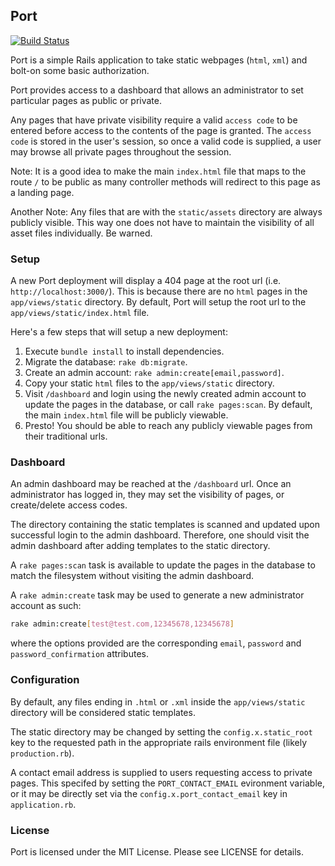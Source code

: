 ## Port

[![Build Status](https://travis-ci.org/jessedoyle/port.svg?branch=master)](https://travis-ci.org/jessedoyle/port)

Port is a simple Rails application to take static webpages (`html`, `xml`) and bolt-on some basic authorization.

Port provides access to a dashboard that allows an administrator to set particular pages as public or private.

Any pages that have private visibility require a valid `access code` to be entered before access to the contents of the page is granted. The `access code` is stored in the user's session, so once a valid code is supplied, a user may browse all private pages throughout the session.

Note: It is a good idea to make the main `index.html` file that maps to the route `/` to be public as many controller methods will redirect to this page as a landing page.

Another Note: Any files that are with the `static/assets` directory are always publicly visible. This way one does not have to maintain the visibility of all asset files individually. Be warned.

### Setup

A new Port deployment will display a 404 page at the root url (i.e. `http://localhost:3000/`). This is because there are no `html` pages in the `app/views/static` directory. By default, Port will setup the root url to the `app/views/static/index.html` file.

Here's a few steps that will setup a new deployment:

1. Execute `bundle install` to install dependencies.
2. Migrate the database: `rake db:migrate`.
3. Create an admin account: `rake admin:create[email,password]`.
4. Copy your static `html` files to the `app/views/static` directory.
5. Visit `/dashboard` and login using the newly created admin account to update the pages in the database, or call `rake pages:scan`. By default, the main `index.html` file will be publicly viewable.
6. Presto! You should be able to reach any publicly viewable pages from their traditional urls.

### Dashboard

An admin dashboard may be reached at the `/dashboard` url. Once an administrator has logged in, they may set the visibility of pages, or create/delete access codes.

The directory containing the static templates is scanned and updated upon successful login to the admin dashboard. Therefore, one should visit the admin dashboard after adding templates to the static directory.

A `rake pages:scan` task is available to update the pages in the database to match the filesystem without visiting the admin dashboard.

A `rake admin:create` task may be used to generate a new administrator account as such:

```bash
rake admin:create[test@test.com,12345678,12345678]
```

where the options provided are the corresponding `email`, `password` and `password_confirmation` attributes.

### Configuration

By default, any files ending in `.html` or `.xml` inside the `app/views/static` directory will be considered static templates.

The static directory may be changed by setting the `config.x.static_root` key to the requested path in the appropriate rails environment file (likely `production.rb`).

A contact email address is supplied to users requesting access to private pages. This specifed by setting the `PORT_CONTACT_EMAIL` evironment variable, or it may be directly set via the `config.x.port_contact_email` key in `application.rb`.

### License

Port is licensed under the MIT License. Please see LICENSE for details.